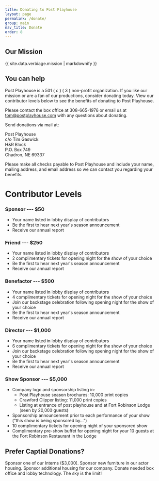```yaml
---
title: Donating to Post Playhouse
layout: page
permalink: /donate/
group: main
nav_title: Donate
order: 8
---
```


## Our Mission

<div class="call-out">
  {{ site.data.verbiage.mission | markdownify }}
</div>

## You can help

Post Playhouse is a 501 ( c ) ( 3 ) non-profit organization. If you like our mission or are a fan of our productions, consider donating today. View our contributor levels below to see the benefits of donating to Post Playhouse.

Please contact the box office at 308-665-1976 or email us at [tom@postplayhouse.com](mailto:tom@postplayhouse.com) with any questions about donating.

Send donations via mail at:

Post Playhouse  
c/o Tim Gaswick  
H&R Block  
P.O. Box 749  
Chadron, NE 69337

Please make all checks payable to Post Playhouse and include your name, mailing address, and email address so we can contact you regarding your benefits.

# Contributor Levels

### Sponsor --- $50

- Your name listed in lobby display of contributors
- Be the first to hear next year's season announcement
- Receive our annual report

### Friend --- $250

- Your name listed in lobby display of contributors
- 2 complimentary tickets for opening night for the show of your choice
- Be the first to hear next year's season announcement
- Receive our annual report

### Benefactor --- $500

- Your name listed in lobby display of contributors
- 4 complimentary tickets for opening night for the show of your choice
- Join our backstage celebration following opening night for the show of your choice
- Be the first to hear next year's season announcement
- Receive our annual report

### Director --- $1,000

- Your name listed in lobby display of contributors
- 6 complimentary tickets for opening night for the show of your choice
- Join our backstage celebration following opening night for the show of your choice
- Be the first to hear next year's season announcement
- Receive our annual report

### Show Sponsor --- $5,000

- Company logo and sponsorship listing in:
  - Post Playhouse season brochures: 10,000 print copies
  - Crawford Clipper listing: 11,000 print copies
  - Listing at entrance of post playhouse and at Fort Robinson Lodge (seen by 20,000 guests)
- Sponsorship announcement prior to each performance of your show ("this show is being sponsored by...")
- 10 complimentary tickets for opening night of your sponsored show
- Complimentary pre-show buffet for opening night for your 10 guests at the Fort Robinson Restaurant in the Lodge

## Prefer Captial Donations?
Sponsor one of our Interns ($3,000). Sponsor new furniture in our actor housing. Sponsor additional housing for our company. Donate needed box office and lobby technology. The sky is the limit!
